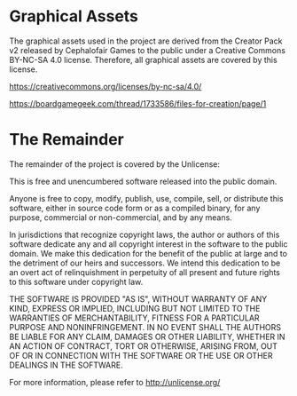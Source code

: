 # Graphical Assets

The graphical assets used in the project are derived from the
Creator Pack v2 released by Cephalofair Games to the public
under a Creative Commons BY-NC-SA 4.0 license.  Therefore,
all graphical assets are covered by this license.

https://creativecommons.org/licenses/by-nc-sa/4.0/

https://boardgamegeek.com/thread/1733586/files-for-creation/page/1

# The Remainder

The remainder of the project is covered by the Unlicense:

This is free and unencumbered software released into the public domain.

Anyone is free to copy, modify, publish, use, compile, sell, or
distribute this software, either in source code form or as a compiled
binary, for any purpose, commercial or non-commercial, and by any
means.

In jurisdictions that recognize copyright laws, the author or authors
of this software dedicate any and all copyright interest in the
software to the public domain. We make this dedication for the benefit
of the public at large and to the detriment of our heirs and
successors. We intend this dedication to be an overt act of
relinquishment in perpetuity of all present and future rights to this
software under copyright law.

THE SOFTWARE IS PROVIDED "AS IS", WITHOUT WARRANTY OF ANY KIND,
EXPRESS OR IMPLIED, INCLUDING BUT NOT LIMITED TO THE WARRANTIES OF
MERCHANTABILITY, FITNESS FOR A PARTICULAR PURPOSE AND NONINFRINGEMENT.
IN NO EVENT SHALL THE AUTHORS BE LIABLE FOR ANY CLAIM, DAMAGES OR
OTHER LIABILITY, WHETHER IN AN ACTION OF CONTRACT, TORT OR OTHERWISE,
ARISING FROM, OUT OF OR IN CONNECTION WITH THE SOFTWARE OR THE USE OR
OTHER DEALINGS IN THE SOFTWARE.

For more information, please refer to <http://unlicense.org/>
